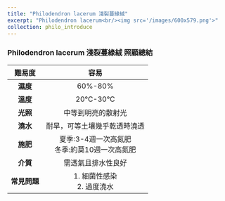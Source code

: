 ```yaml
---
title: "Philodendron lacerum 淺裂蔓綠絨"
excerpt: "Philodendron lacerum<br/><img src='/images/600x579.png'>"
collection: philo_introduce
---
```


### Philodendron lacerum 淺裂蔓綠絨 照顧總結

|**難易度**| 容易 |
|:-:|:-:|
|**濕度**|60%-80%|
|**溫度**|20°C-30°C|
|**光照**|中等到明亮的散射光|
|**澆水**|耐旱，可等土壤幾乎乾透時澆透|
|**施肥**|夏季:3-4週一次高氮肥<br>冬季:約莫10週一次高氮肥|
|**介質**|需透氣且排水性良好|
|**常見問題**|1. 細菌性感染<br>2.  過度澆水|

